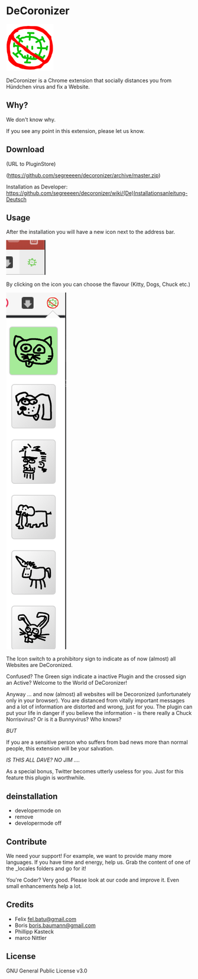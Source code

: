 # DeCoronizer

![DeCoronizer Logo](src/gitstuff/image0.png)

DeCoronizer is a Chrome extension that socially distances you from Hündchen virus and fix a Website.

## Why?

We don't know why.

If you see any point in this extension, please let us know.

## Download

(URL to PluginStore)

(https://github.com/segreeeen/decoronizer/archive/master.zip)

Installation as Developer: https://github.com/segreeeen/decoronizer/wiki/(De)Installationsanleitung-Deutsch

## Usage

After the installation you will have a new icon next to the address bar. 

![DeCoronizer Logo](src/gitstuff/image10.png)

By clicking on the icon you can choose the flavour (Kitty, Dogs, Chuck etc.) 

![DeCoronizer Logo](src/gitstuff/image20.png)

The Icon switch to a prohibitory sign to indicate
as of now (almost) all Websites are DeCoronized.

Confused? The Green sign indicate a inactive Plugin and the crossed sign an Active? Welcome to the World of DeCoronizer!

Anyway ... and now (almost) all websites will be Decoronized (unfortunately only in your browser). You are distanced from vitally important messages and a lot of information are distorted and wrong, just for you. The plugin can put your life in danger if you believe the information - is there really a Chuck Norrisvirus? Or is it a Bunnyvirus? Who knows?

_BUT_

If you are a sensitive person who suffers from bad news more than normal people, this extension will be your salvation.

_IS THIS ALL DAVE? NO JIM ...._

As a special bonus, Twitter becomes utterly useless for you. Just for this feature this plugin is worthwhile.


## deinstallation

- developermode on
- remove
- developermode off

## Contribute

We need your support! For example, we want to provide many more languages.
If you have time and energy, help us. Grab the content of one of the _locales folders and
go for it!

You're Coder? Very good. Please look at our code and improve it. Even small enhancements help a lot.


## Credits

- Felix fel.batu@gmail.com
- Boris boris.baumann@gmail.com
- Phillipp Kasteck 
- marco Nittler

## License
GNU General Public License v3.0
